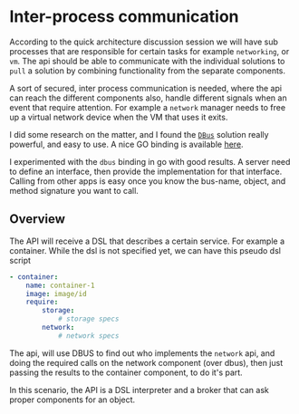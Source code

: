 # Inter-process communication
According to the quick architecture discussion session we will have sub processes that
are responsible for certain tasks for example `networking`, or `vm`. The api should be
able to communicate with the individual solutions to `pull` a solution by combining functionality
from the separate components.

A sort of secured, inter process communication is needed, where the api can reach the different components
also, handle different signals when an event that require attention. For example a `network` manager needs
to free up a virtual network device when the VM that uses it exits.

I did some research on the matter, and I found the [`DBus`](https://www.freedesktop.org/wiki/Software/dbus/) solution really powerful, and easy to use. A nice GO binding is available [here](https://github.com/godbus/dbus).

I experimented with the `dbus` binding in go with good results. A server need to define an interface, then provide the implementation
for that interface. Calling from other apps is easy once you know the bus-name, object, and method signature you want to call.

## Overview
The API will receive a DSL that describes a certain service. For example a container. While the dsl is not specified yet, we can have this
pseudo dsl script
```yaml
- container:
    name: container-1
    image: image/id
    require:
        storage:
            # storage specs
        network:
            # network specs
```

The api, will use DBUS to find out who implements the `network` api, and doing the required calls on the network component (over dbus),
then just passing the results to the container component, to do it's part.

In this scenario, the API is a DSL interpreter and a broker that can ask proper components for an object.